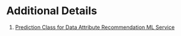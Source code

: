 # Additional Details
1. [Prediction Class for Data Attribute Recommendation ML Service](https://help.sap.com/docs/SAP_S4HANA_ON-PREMISE/8308e6d301d54584a33cd04a9861bc52/e43a6781ac174d58a96054f561a8d068.html?version=2022.001&q=Create%20Using%20Data%20Attribute%20Recommendation)
